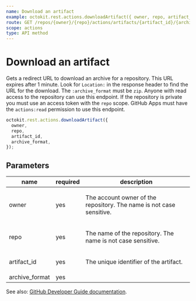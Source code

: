 ```yaml
---
name: Download an artifact
example: octokit.rest.actions.downloadArtifact({ owner, repo, artifact_id, archive_format })
route: GET /repos/{owner}/{repo}/actions/artifacts/{artifact_id}/{archive_format}
scope: actions
type: API method
---
```


# Download an artifact

Gets a redirect URL to download an archive for a repository. This URL expires after 1 minute. Look for `Location:` in
the response header to find the URL for the download. The `:archive_format` must be `zip`. Anyone with read access to
the repository can use this endpoint. If the repository is private you must use an access token with the `repo` scope.
GitHub Apps must have the `actions:read` permission to use this endpoint.

```js
octokit.rest.actions.downloadArtifact({
  owner,
  repo,
  artifact_id,
  archive_format,
});
```

## Parameters

<table>
  <thead>
    <tr>
      <th>name</th>
      <th>required</th>
      <th>description</th>
    </tr>
  </thead>
  <tbody>
    <tr><td>owner</td><td>yes</td><td>

The account owner of the repository. The name is not case sensitive.

</td></tr>
<tr><td>repo</td><td>yes</td><td>

The name of the repository. The name is not case sensitive.

</td></tr>
<tr><td>artifact_id</td><td>yes</td><td>

The unique identifier of the artifact.

</td></tr>
<tr><td>archive_format</td><td>yes</td><td>

</td></tr>
  </tbody>
</table>

See also: [GitHub Developer Guide documentation](https://docs.github.com/enterprise-cloud@latest//rest/reference/actions#download-an-artifact).
